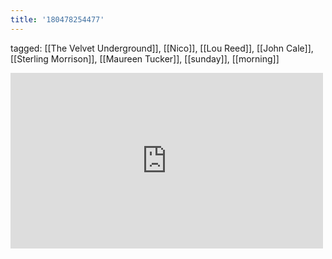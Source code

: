 ```yaml
---
title: '180478254477'
---
```

tagged: [[The Velvet Underground]], [[Nico]], [[Lou Reed]], [[John Cale]], [[Sterling Morrison]], [[Maureen Tucker]], [[sunday]], [[morning]]
<iframe allow="accelerometer; autoplay; clipboard-write; encrypted-media; gyroscope; picture-in-picture" allowfullscreen="" frameborder="0" height="281" id="youtube_iframe" src="https://www.youtube.com/embed/Xhbyj8pqUao?feature=oembed&amp;enablejsapi=1&amp;origin=https://safe.txmblr.com&amp;wmode=opaque" width="500"></iframe>